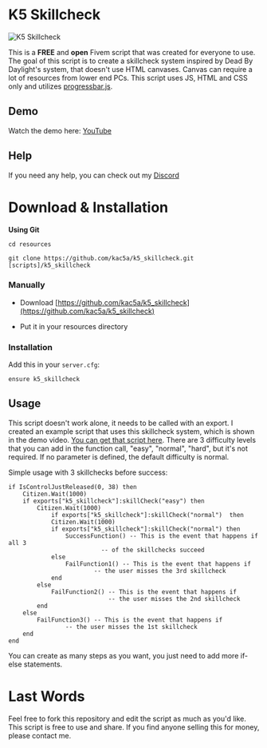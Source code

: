 # K5 Skillcheck

![K5 Skillcheck](https://i.imgur.com/i5D1xpK.jpg)

This is a **FREE** and **open** Fivem script that was created for everyone to use. The goal of this script is to create a skillcheck system inspired by Dead By Daylight's system, that doesn't use HTML canvases. Canvas can require a lot of resources from lower end PCs. This script uses JS, HTML and CSS only and utilizes [progressbar.js](https://github.com/kimmobrunfeldt/progressbar.js).

## Demo

Watch the demo here: [YouTube](https://www.youtube.com/watch?v=U9lGNTcdltk)

## Help


If you need any help, you can check out my [Discord](https://discord.com/invite/WmANgpdrgZ)

# Download & Installation

**Using Git**

```
cd resources

git clone https://github.com/kac5a/k5_skillcheck.git [scripts]/k5_skillcheck
```

### Manually

- Download [https://github.com/kac5a/k5_skillcheck](https://github.com/kac5a/k5_skillcheck)

- Put it in your resources directory

### Installation

Add this in your `server.cfg`:

```
ensure k5_skillcheck
```

## Usage

This script doesn't work alone, it needs to be called with an export. I created an example script that uses this skillcheck system, which is shown in the demo video. [You can get that script here](https://github.com/kac5a/k5_skillcheck_example/tree/main). There are 3 difficulty levels that you can add in the function call, "easy", "normal", "hard", but it's not required. If no parameter is defined, the default difficulty is normal.

Simple usage with 3 skillchecks before success:

    if IsControlJustReleased(0, 38) then
    	Citizen.Wait(1000)
    	if exports["k5_skillcheck"]:skillCheck("easy") then
    		Citizen.Wait(1000)
    	    	if exports["k5_skillcheck"]:skillCheck("normal")  then
    			Citizen.Wait(1000)
    			if exports["k5_skillcheck"]:skillCheck("normal") then
    				SuccessFunction() -- This is the event that happens if all 3
    						  -- of the skillchecks succeed
    			else
    				FailFunction1() -- This is the event that happens if
    						-- the user misses the 3rd skillcheck
    			end
    		else
    			FailFunction2() -- This is the event that happens if
    			                -- the user misses the 2nd skillcheck
    		end
    	else
    		FailFunction3() -- This is the event that happens if
    				-- the user misses the 1st skillcheck
    	end
    end

You can create as many steps as you want, you just need to add more if-else statements.

# Last Words

Feel free to fork this repository and edit the script as much as you'd like. This script is free to use and share. If you find anyone selling this for money, please contact me.
